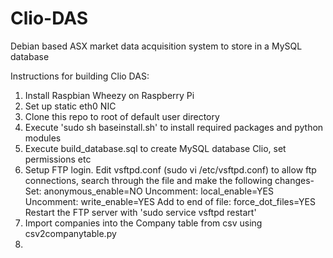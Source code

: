 Clio-DAS
========

Debian based ASX market data acquisition system to store in a MySQL database

Instructions for building Clio DAS:
1.	Install Raspbian Wheezy on Raspberry Pi
2.	Set up static eth0 NIC
3.	Clone this repo to root of default user directory
4.	Execute 'sudo sh baseinstall.sh' to install required packages and python modules
5.	Execute build_database.sql to create MySQL database Clio, set permissions etc
6.	Setup FTP login. Edit vsftpd.conf (sudo vi /etc/vsftpd.conf) to allow ftp connections, search through the file and make the following changes-
Set: anonymous_enable=NO
Uncomment: local_enable=YES
Uncomment: write_enable=YES
Add to end of file: force_dot_files=YES
Restart the FTP server with 'sudo service vsftpd restart'
7. Import companies into the Company table from csv using csv2companytable.py
8.	